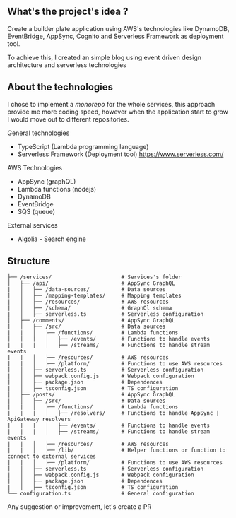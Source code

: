 ## What's the project's idea ?

Create a builder plate application using AWS's technologies like DynamoDB, EventBridge, AppSync, Cognito and Serverless Framework as deployment tool.

To achieve this, I created an simple blog using event driven design architecture and serverless technologies

## About the technologies

I chose to implement a _monorepo_ for the whole services, this approach provide me more coding speed, however when the application start to grow I would move out to different repositories.

General technologies

- TypeScript (Lambda programming language)
- Serverless Framework (Deployment tool) https://www.serverless.com/

AWS Technologies

- AppSync (graphQL)
- Lambda functions (nodejs)
- DynamoDB
- EventBridge
- SQS (queue)

External services

- Algolia - Search engine

## Structure

```<text>
├── /services/                      # Services's folder
│   ├── /api/                       # AppSync GraphQL
|   │   ├── /data-sources/          # Data sources
|   │   ├── /mapping-templates/     # Mapping templates
|   │   ├── /resources/             # AWS resources
|   │   ├── /schema/                # GraphQl schema
|   │   ├── serverless.ts           # Serverless configuration
│   ├── /comments/                  # AppSync GraphQL
|   │   ├── /src/                   # Data sources
|   |   │   ├── /functions/         # Lambda functions
|   |   |   │   ├── /events/        # Functions to handle events
|   |   |   │   ├── /streams/       # Functions to handle stream events
|   |   │   ├── /resources/         # AWS resources
|   |   │   ├── /platform/          # Functions to use AWS resources
|   │   ├── serverless.ts           # Serverless configuration
|   │   ├── webpack.config.js       # Webpack configuration
|   │   ├── package.json            # Dependences
|   │   ├── tsconfig.json           # TS configuration
│   ├── /posts/                     # AppSync GraphQL
|   │   ├── /src/                   # Data sources
|   |   │   ├── /functions/         # Lambda functions
|   |   |   │   ├── /resolvers/     # Functions to handle AppSync | ApiGateway resolvers
|   |   |   │   ├── /events/        # Functions to handle events
|   |   |   │   ├── /streams/       # Functions to handle stream events
|   |   │   ├── /resources/         # AWS resources
|   |   │   ├── /lib/               # Helper functions or function to connect to external services
|   |   │   ├── /platform/          # Functions to use AWS resources
|   │   ├── serverless.ts           # Serverless configuration
|   │   ├── webpack.config.js       # Webpack configuration
|   │   ├── package.json            # Dependences
|   │   ├── tsconfig.json           # TS configuration
└── configuration.ts                # General configuration

```

Any suggestion or improvement, let's create a PR
